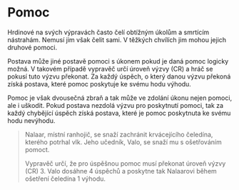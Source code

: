 # Pomoc

Hrdinové na svých výpravách často čelí obtížným úkolům a smrtícím nástrahám. Nemusí jim však čelit sami. V těžkých chvílích jim mohou jejich druhové pomoci.

Postava může jiné postavě pomoci s úkonem pokud je daná pomoc logicky možná. V takovém případě vypravěč určí úroveň výzvy (CR) a hráč se pokusí tuto výzvu překonat. Za každý úspěch, o který danou výzvu překoná získá postava, které pomoc poskytuje ke svému hodu výhodu.

Pomoc je však dvousečná zbraň a tak může ve zdolání úkonu nejen pomoci, ale i uškodit. Pokud postava nezdolá výzvu pro poskytnutí pomoci, tak za každý chybějící úspěch získá postava, které je pomoc poskytnuta ke svému hodu nevýhodu.

> Nalaar, místní ranhojič, se snaží zachránit krvácejícího čeledína, kterého potrhal vlk. Jeho učedník, Valo, se snaží mu s ošetřováním pomoct.
>
> Vypravěč určí, že pro úspěšnou pomoc musí překonat úroveň výzvy (CR) 3. Valo dosáhne 4 úspěchů a poskytne tak Nalaarovi během ošetření čeledína 1 výhodu.
